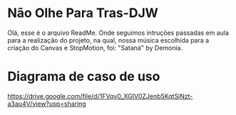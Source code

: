 # Não Olhe Para Tras-DJW

Olá, esse é o arquivo ReadMe. Onde seguimos intruções passadas em aula para a realização do projeto, na qual, nossa música escolhida para a criação do Canvas e StopMotion, foi: "Sataná" by Demonia.

# Diagrama de caso de uso 
https://drive.google.com/file/d/1FVqv0_XGIV0ZJenb5KqtSjNzt-a3au4V/view?usp=sharing
